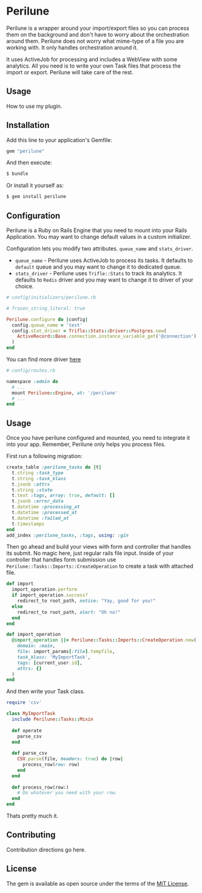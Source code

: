 # Perilune
Perilune is a wrapper around your import/export files so you can process them on the background and don't have to worry about the orchestration around them. Perilune does not worry what mime-type of a file you are working with. It only handles orchestration around it.

It uses ActiveJob for processing and includes a WebView with some analytics. All you need is to write your own Task files that process the import or export. Perilune will take care of the rest.

## Usage
How to use my plugin.

## Installation
Add this line to your application's Gemfile:

```ruby
gem "perilune"
```

And then execute:
```bash
$ bundle
```

Or install it yourself as:
```bash
$ gem install perilune
```

## Configuration

Perilune is a Ruby on Rails Engine that you need to mount into your Rails Application. You may want to change default values in a custom initializer.

Configuration lets you modify two attributes. `queue_name` and `stats_driver`. 
- `queue_name` - Perilune uses ActiveJob to process its tasks. It defaults to `default` queue and you may want to change it to dedicated queue.
- `stats_driver` - Perilune uses `Trifle::Stats` to track its analytics. It defaults to `Redis` driver and you may want to change it to driver of your choice.

``` ruby
# config/initializers/perilune.rb

# frozen_string_literal: true

Perilune.configure do |config|
  config.queue_name = 'test'
  config.stat_driver = Trifle::Stats::Driver::Postgres.new(
    ActiveRecord::Base.connection.instance_variable_get('@connection')
  )
end
```
You can find more driver [here](https://trifle.io/docs/stats/drivers/)

``` ruby
# config/routes.rb

namespace :admin do
  # ...
  mount Perilune::Engine, at: '/perilune'
  # ...
end
```

## Usage

Once you have perilune configured and mounted, you need to integrate it into your app. Remember, Perilune only helps you process files.

First run a following migration:

``` ruby
create_table :perilune_tasks do |t|
  t.string :task_type
  t.string :task_klass
  t.jsonb :attrs
  t.string :state
  t.text :tags, array: true, default: []
  t.jsonb :error_data
  t.datetime :processing_at
  t.datetime :processed_at
  t.datetime :failed_at
  t.timestamps
end
add_index :perilune_tasks, :tags, using: :gin
```

Then go ahead and build your views with form and controller that handles its submit. No magic here, just regular rails file input. Inside of your controller that handles form submission use `Perilune::Tasks::Imports::CreateOperation` to create a task with attached file.

``` ruby
def import
  import_operation.perform
  if import_operation.success?
    redirect_to root_path, notice: "Yay, good for you!"
  else
    redirect_to root_path, alert: "Oh no!"
  end
end

def import_operation
  @import_operation ||= Perilune::Tasks::Imports::CreateOperation.new(
    domain: :main,
    file: import_params[:file].tempfile,
    task_klass: 'MyImportTask',
    tags: [current_user.id],
    attrs: {}
  )
end
```

And then write your Task class.

``` ruby
require 'csv'

class MyImportTask
  include Perilune::Tasks::Mixin
  
  def operate
    parse_csv
  end
  
  def parse_csv
    CSV.parse(file, headers: true) do |row|
      process_row(row: row)
    end
  end
  
  def process_row(row:)
    # Do whatever you need with your row.
  end
end
```

Thats pretty much it.

## Contributing
Contribution directions go here.

## License
The gem is available as open source under the terms of the [MIT License](https://opensource.org/licenses/MIT).
